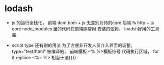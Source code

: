 # lodash

- js 的运行全栈化，
  前端 dom bom + js 无差别对待的core
  后端 fs http + js core
  node_modules 里的代码在前端照常用
  安装的依赖， loadsh好用的工具库

- script type 还有别的用法
  为了方便非开发人员介入界面的调整， type="text/html" 被编译的， 前端模板
  <% %>模板符号 代码执行区域， for if replace
  <%= %> 相当于法{{}}